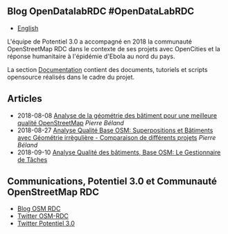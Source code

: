 ## Blog OpenDatalabRDC                       #OpenDataLabRDC

- [English](index_en.md)

L'équipe de Potentiel 3.0 a accompagné en 2018 la communauté OpenStreetMap RDC dans le contexte de ses projets avec OpenCities et la réponse humanitaire à l'épidémie d'Ebola au nord du pays.

La section [Documentation](https://opendatalabrdc.github.io/Documentation/#!index.md) contient des documents, tutoriels et scripts opensource réalisés dans le cadre du projet.

## Articles

* 2018-08-08 [Analyse de la géométrie des bâtiment pour une meilleure qualité OpenStreetMap](Analyse_de_la_géométrie_des_bâtiment_pour_une_meilleure_qualité_OpenStreetMap.md) *Pierre Béland*
* 2018-08-27 [Analyse Qualité Base OSM: Superpositions et Bâtiments avec Géométrie irrègulière - Comparaison de différents projets](Analyse_Qualité_Base_OSM_Superpositions_et_Bâtiments_avec_Géométrie_irrégulière.md) *Pierre Béland*
* 2018-09-10 [Analyse Qualité des bâtiments, Base OSM: Le Gestionnaire de Tâches](Analyse_Qualité_Base_OSM_Le_Gestionnaire_de_Tâches.md)

## Communications, Potentiel 3.0 et Communauté OpenStreetMap RDC

* [Blog OSM RDC](http://openstreetmap.cd/fr/)
* [Twitter OSM-RDC](https://twitter.com/OSM_CD)
* [Twitter Potentiel 3.0](https://twitter.com/potentiel3_0)
